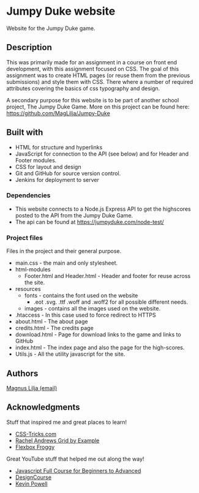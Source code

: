 
# Jumpy Duke website

Website for the Jumpy Duke game. 

## Description

This was primarily made for an assignment in a course on front end development, with this assignment focused on CSS. 
The goal of this assignment was to create HTML pages (or reuse them from the previous submissions) and style them with CSS. There where a number of required attributes covering the basics of css typography and design. 

A secondary purpose for this website is to be part of another school project, The Jumpy Duke Game. More on this project can be found here:
https://github.com/MagLilja/Jumpy-Duke


## Built with

* HTML for structure and hyperlinks
* JavaScript for connection to the API (see below) and for Header and Footer modules. 
* CSS for layout and design
* Git and GitHub for source version control. 
* Jenkins for deployment to server
### Dependencies

* This website connects to a Node.js Express API to get the highscores posted to the API from the Jumpy Duke Game. 
* The api can be found at https://jumpyduke.com/node-test/

### Project files

Files in the project and their general purpose.

- main.css - the main and only stylesheet. 
- html-modules
    - Footer.html and Header.html - Header and footer for reuse across the site.  
- resources
    - fonts - contains the font used on the website
        - .eot .svg. .ttf .woff and .woff2 for all possible different needs. 
    - images - contains all the images used on the website.
- .htaccess - In this case used to force redirect to HTTPS
- about.html - The about page
- credits.html - The credits page
- download.html - Page for download links to the game and links to GitHub
- index.html - The index page and also the page for the high-scores. 
- Utils.js - All the utility javascript for the site. 




## Authors

[Magnus Lilja (email)](mailto:magnus@connoisseur.se)  




## Acknowledgments

Stuff that inspired me and great places to learn!
* [CSS-Tricks.com](https://css-tricks.com/)
* [Rachel Andrews Grid by Example](https://gridbyexample.com/)
* [Flexbox Froggy](https://flexboxfroggy.com/)

Great YouTube stuff that helped me out along the way!
* [Javascript Full Course for Beginners to Advanced](https://www.youtube.com/watch?v=dOnAC2Rr-6A)
* [ DesignCourse ](https://www.youtube.com/c/DesignCourse)
* [ Kevin Powell ](https://www.youtube.com/kepowob)

